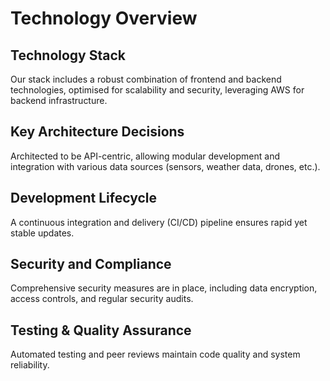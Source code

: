 # Technology Overview

## Technology Stack

Our stack includes a robust combination of frontend and backend technologies, optimised for scalability and security, leveraging AWS for backend infrastructure.

## Key Architecture Decisions

Architected to be API-centric, allowing modular development and integration with various data sources (sensors, weather data, drones, etc.).

## Development Lifecycle

A continuous integration and delivery (CI/CD) pipeline ensures rapid yet stable updates.

## Security and Compliance

Comprehensive security measures are in place, including data encryption, access controls, and regular security audits.

## Testing & Quality Assurance

Automated testing and peer reviews maintain code quality and system reliability.
